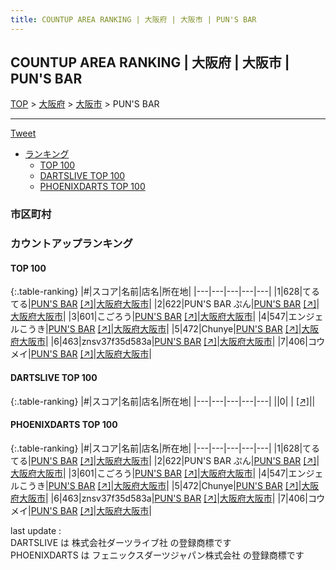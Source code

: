 ```yaml
---
title: COUNTUP AREA RANKING | 大阪府 | 大阪市 | PUN'S BAR
---
```

## COUNTUP AREA RANKING | 大阪府 | 大阪市 | PUN'S BAR

[TOP](/darts/rank/) > [大阪府](/darts/rank/大阪府/) > [大阪市](/darts/rank/大阪府/大阪市/) > PUN'S BAR

___

<a href="https://twitter.com/share?ref_src=twsrc%5Etfw" data-text="COUNTUP AREA RANKING | 大阪府大阪市PUN'S BAR" class="twitter-share-button" data-hashtags="DARTSLIVE,PHOENIXDARTS,darts,ダーツ" data-show-count="false">Tweet</a>

* [ランキング](#カウントアップランキング)
    * [TOP 100](#top-100)
    * [DARTSLIVE TOP 100](#dartslive-top-100)
    * [PHOENIXDARTS TOP 100](#phoenixdarts-top-100)

### 市区町村

<ul>

</ul>

### カウントアップランキング

#### TOP 100



{:.table-ranking}
|#|スコア|名前|店名|所在地|
|---|---|---|---|---|
|1|628|<span class="rank-name-pd">てるてる</span>|<a href="/darts/rank/shops/82443.html">PUN'S BAR</a> <a href="https://vs.phoenixdarts.com/jp/shop/shopDetailInfo/s_82443?s_seq=82443">[↗]</a>|<a href="/darts/rank/大阪府/大阪市">大阪府大阪市</a>|
|2|622|<span class="rank-name-pd">PUN&#x27;S BAR ぷん</span>|<a href="/darts/rank/shops/82443.html">PUN'S BAR</a> <a href="https://vs.phoenixdarts.com/jp/shop/shopDetailInfo/s_82443?s_seq=82443">[↗]</a>|<a href="/darts/rank/大阪府/大阪市">大阪府大阪市</a>|
|3|601|<span class="rank-name-pd">こごろう</span>|<a href="/darts/rank/shops/82443.html">PUN'S BAR</a> <a href="https://vs.phoenixdarts.com/jp/shop/shopDetailInfo/s_82443?s_seq=82443">[↗]</a>|<a href="/darts/rank/大阪府/大阪市">大阪府大阪市</a>|
|4|547|<span class="rank-name-pd">エンジェルこうき</span>|<a href="/darts/rank/shops/82443.html">PUN'S BAR</a> <a href="https://vs.phoenixdarts.com/jp/shop/shopDetailInfo/s_82443?s_seq=82443">[↗]</a>|<a href="/darts/rank/大阪府/大阪市">大阪府大阪市</a>|
|5|472|<span class="rank-name-pd">Chunye</span>|<a href="/darts/rank/shops/82443.html">PUN'S BAR</a> <a href="https://vs.phoenixdarts.com/jp/shop/shopDetailInfo/s_82443?s_seq=82443">[↗]</a>|<a href="/darts/rank/大阪府/大阪市">大阪府大阪市</a>|
|6|463|<span class="rank-name-pd">znsv37f35d583a</span>|<a href="/darts/rank/shops/82443.html">PUN'S BAR</a> <a href="https://vs.phoenixdarts.com/jp/shop/shopDetailInfo/s_82443?s_seq=82443">[↗]</a>|<a href="/darts/rank/大阪府/大阪市">大阪府大阪市</a>|
|7|406|<span class="rank-name-pd">コウメイ</span>|<a href="/darts/rank/shops/82443.html">PUN'S BAR</a> <a href="https://vs.phoenixdarts.com/jp/shop/shopDetailInfo/s_82443?s_seq=82443">[↗]</a>|<a href="/darts/rank/大阪府/大阪市">大阪府大阪市</a>|


#### DARTSLIVE TOP 100



{:.table-ranking}
|#|スコア|名前|店名|所在地|
|---|---|---|---|---|
||0|<span class="rank-name-dl"> </span>|<a href="/darts/rank/shops/.html"></a> <a href="">[↗]</a>|<a href="/darts/rank//"></a>|


#### PHOENIXDARTS TOP 100



{:.table-ranking}
|#|スコア|名前|店名|所在地|
|---|---|---|---|---|
|1|628|<span class="rank-name-pd">てるてる</span>|<a href="/darts/rank/shops/82443.html">PUN'S BAR</a> <a href="https://vs.phoenixdarts.com/jp/shop/shopDetailInfo/s_82443?s_seq=82443">[↗]</a>|<a href="/darts/rank/大阪府/大阪市">大阪府大阪市</a>|
|2|622|<span class="rank-name-pd">PUN&#x27;S BAR ぷん</span>|<a href="/darts/rank/shops/82443.html">PUN'S BAR</a> <a href="https://vs.phoenixdarts.com/jp/shop/shopDetailInfo/s_82443?s_seq=82443">[↗]</a>|<a href="/darts/rank/大阪府/大阪市">大阪府大阪市</a>|
|3|601|<span class="rank-name-pd">こごろう</span>|<a href="/darts/rank/shops/82443.html">PUN'S BAR</a> <a href="https://vs.phoenixdarts.com/jp/shop/shopDetailInfo/s_82443?s_seq=82443">[↗]</a>|<a href="/darts/rank/大阪府/大阪市">大阪府大阪市</a>|
|4|547|<span class="rank-name-pd">エンジェルこうき</span>|<a href="/darts/rank/shops/82443.html">PUN'S BAR</a> <a href="https://vs.phoenixdarts.com/jp/shop/shopDetailInfo/s_82443?s_seq=82443">[↗]</a>|<a href="/darts/rank/大阪府/大阪市">大阪府大阪市</a>|
|5|472|<span class="rank-name-pd">Chunye</span>|<a href="/darts/rank/shops/82443.html">PUN'S BAR</a> <a href="https://vs.phoenixdarts.com/jp/shop/shopDetailInfo/s_82443?s_seq=82443">[↗]</a>|<a href="/darts/rank/大阪府/大阪市">大阪府大阪市</a>|
|6|463|<span class="rank-name-pd">znsv37f35d583a</span>|<a href="/darts/rank/shops/82443.html">PUN'S BAR</a> <a href="https://vs.phoenixdarts.com/jp/shop/shopDetailInfo/s_82443?s_seq=82443">[↗]</a>|<a href="/darts/rank/大阪府/大阪市">大阪府大阪市</a>|
|7|406|<span class="rank-name-pd">コウメイ</span>|<a href="/darts/rank/shops/82443.html">PUN'S BAR</a> <a href="https://vs.phoenixdarts.com/jp/shop/shopDetailInfo/s_82443?s_seq=82443">[↗]</a>|<a href="/darts/rank/大阪府/大阪市">大阪府大阪市</a>|


<div class="footer border-top border-gray-light mt-5 pt-3 text-right text-gray">
    last update : <span style="font-weight: italic" id="foot_last_modified"></span><br />
    DARTSLIVE は 株式会社ダーツライブ社 の登録商標です<br />
    PHOENIXDARTS は フェニックスダーツジャパン株式会社 の登録商標です<br />
</div>

<script src="https://cdnjs.cloudflare.com/ajax/libs/jquery.tablesorter/2.31.3/js/jquery.tablesorter.min.js" integrity="sha512-qzgd5cYSZcosqpzpn7zF2ZId8f/8CHmFKZ8j7mU4OUXTNRd5g+ZHBPsgKEwoqxCtdQvExE5LprwwPAgoicguNg==" crossorigin="anonymous" referrerpolicy="no-referrer"></script>
<link rel="stylesheet" href="https://cdnjs.cloudflare.com/ajax/libs/jquery.tablesorter/2.31.3/css/theme.default.min.css" integrity="sha512-wghhOJkjQX0Lh3NSWvNKeZ0ZpNn+SPVXX1Qyc9OCaogADktxrBiBdKGDoqVUOyhStvMBmJQ8ZdMHiR3wuEq8+w==" crossorigin="anonymous" referrerpolicy="no-referrer" />
<script>
$(function() {
    $(".table-ranking").tablesorter({sortList:[[0, 0]]});
    $("#foot_last_modified").text(formatDate(new Date(document.lastModified), 'yyyy-MM-dd HH:mm:ss'));
});
</script>

<script async src="https://platform.twitter.com/widgets.js" charset="utf-8"></script>